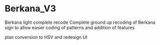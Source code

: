 # Berkana_V3
Berkana light complete recode
Complete ground up recoding of Berkana sign to allow easier coding of patterns and addition of features

plan conversion to HSV and redesign UI

